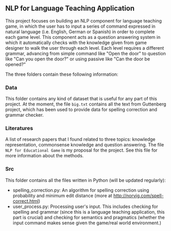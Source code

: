 ## NLP for Language Teaching Application

This project focuses on building an NLP component for language teaching game, in which the user has to input a series of command expressed in natural language (i.e. English, German or Spanish) in order to complete each game level. This component acts as a question answering system in which it automatically checks with the knowledge given from game designer to walk the user through each level. Each level requires a different grammar, advancing from simple command like "Open the door" to question like "Can you open the door?" or using passive like "Can the door be opened?"

The three folders contain these following information:

### Data
This folder contains any kind of dataset that is useful for any part of this project. At the moment, the file `big.txt` contains all the text from Guttenberg project, which has been used to provide data for spelling correction and grammar checker.

### Literatures
A list of research papers that I found related to three topics: knowledge representation, commonsense knowledge and question answering. The file `NLP for Educational Game` is my proposal for the project. See this file for more information about the methods.

### Src
This folder contains all the files written in Python (will be updated regularly):

- spelling_correction.py: An algorithm for spelling correction using probability and minimum edit distance (more at http://norvig.com/spell-correct.html)
- user_process.py: Processing user's input. This includes checking for spelling and grammar (since this is a language teaching application, this part is crucial) and checking for semantics and pragmatics (whether the input command makes sense given the game/real world environment.)